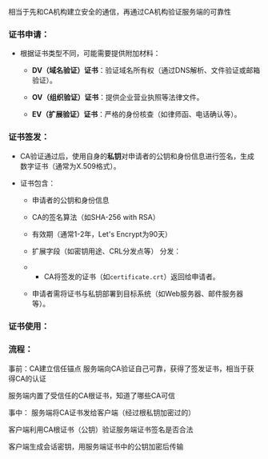 相当于先和CA机构建立安全的通信，再通过CA机构验证服务端的可靠性

### 证书申请：
- 根据证书类型不同，可能需要提供附加材料：
    
    - **DV（域名验证）证书**：验证域名所有权（通过DNS解析、文件验证或邮箱验证）。
        
    - **OV（组织验证）证书**：提供企业营业执照等法律文件。
        
    - **EV（扩展验证）证书**：严格的身份核查（如律师函、电话确认等）。

### 证书签发：
- CA验证通过后，使用自身的**私钥**对申请者的公钥和身份信息进行签名，生成数字证书（通常为X.509格式）。
    
- 证书包含：
    
    - 申请者的公钥和身份信息
        
    - CA的签名算法（如SHA-256 with RSA）
        
    - 有效期（通常1-2年，Let's Encrypt为90天）
        
    - 扩展字段（如密钥用途、CRL分发点等）
分发：
    - - CA将签发的证书（如`certificate.crt`）返回给申请者。
    
	- 申请者需将证书与私钥部署到目标系统（如Web服务器、邮件服务器等）。

### 证书使用：





### 流程：

事前：CA建立信任锚点
服务端向CA验证自己可靠，获得了签发证书，相当于获得CA的认证

服务端内置了受信任的CA根证书，知道了哪些CA可信

事中：
服务端将CA证书发给客户端（经过根私钥加密过的）

客户端利用CA根证书（公钥）验证服务端证书签名是否合法

客户端生成会话密钥，用服务端证书中的公钥加密后传输